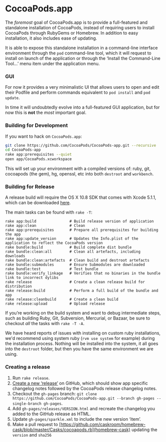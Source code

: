 # CocoaPods.app

The _foremost_ goal of CocoaPods.app is to provide a full-featured and standalone installation of
CocoaPods, instead of requiring users to install CocoaPods through RubyGems or Homebrew. In addition
to easy installation, it also includes ease of updating.

It is able to expose this standalone installation in a command-line interface environment through
the `pod` command-line tool, which it will request to install on launch of the application or
through the ‘Install the Command-Line Tool…’ menu item under the application menu.

### GUI

For now it provides a very minimalistic UI that allows users to open and edit their Podfile and
perform commands equivalent to `pod install` and `pod update`.

In time it will undoubtedly evolve into a full-featured GUI application, but for now this is **not**
the _most_ important goal.

### Building for Development

If you want to hack on `CocoaPods.app`:

``` sh
git clone https://github.com/CocoaPods/CocoaPods-app.git --recursive
cd CocoaPods-app
rake app:prerequisites --quiet
open app/CocoaPods.xcworkspace
```

This will set up your environment with a compiled versions of: ruby, git, cocoapods (the gem), hg, openssl, etc into both `destroot` and `workbench`.

### Building for Release

A release build will require the OS X 10.8 SDK that comes with Xcode 5.1.1, which can be downloaded
[here](https://developer.apple.com/downloads).

The main tasks can be found with `rake -T`:

```
rake app:build               # Build release version of application
rake app:clean               # Clean
rake app:prerequisites       # Prepare all prerequisites for building the app
rake app:update_version      # Updates the Info.plist of the application to reflect the CocoaPods version
rake bundle:build            # Build complete dist bundle
rake bundle:clean:all        # Clean all artefacts, including downloads
rake bundle:clean:artefacts  # Clean build and destroot artefacts
rake bundle:submodules       # Ensure Submodules are downloaded
rake bundle:test             # Test bundle
rake bundle:verify_linkage   # Verifies that no binaries in the bundle link to incorrect dylibs
rake release                 # Create a clean release build for distribution
rake release:build           # Perform a full build of the bundle and app
rake release:cleanbuild      # Create a clean build
rake release:upload          # Upload release
```

If you’re working on the build system and want to debug intermediate steps, such as building Ruby,
Git, Subversion, Mercurial, or Bazaar, be sure to checkout _all_ the tasks with `rake -T -A`.

We have heard reports of issues with installing on custom ruby installations, we'd recommend using system ruby (`rvm use system` for example) during the installation process. Nothing will be installed into the system, it all goes into the `destroot` folder, but then you have the same environment we are using.

### Creating a release

1. Run `rake release`.
2. [Create a new ‘release’](https://github.com/CocoaPods/CocoaPods-app/releases/new) on GitHub, which should show app specific changelog notes followed by the CocoaPods release changelog notes.
3. Checkout the `gh-pages` branch: `git clone https://github.com/CocoaPods/CocoaPods-app.git --branch gh-pages --single-branch gh-pages`.
4. Add `gh-pages/releases/VERSION.html` and recreate the changelog you added to the GitHub release as HTML.
5. Update `gh-pages/sparkle.xml` to include the new version ‘item’.
6. Make a pull request to [https://github.com/caskroom/homebrew-cask/blob/master/Casks/cocoapods.rb](homebrew-cask) updating the `version` and `sha256`
